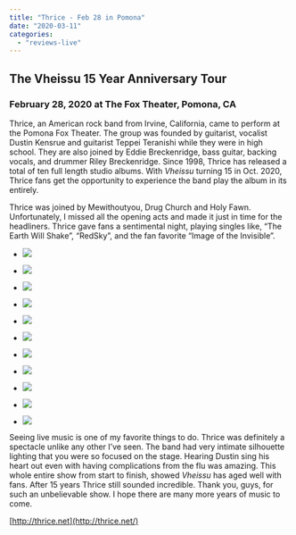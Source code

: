 ```yaml
---
title: "Thrice - Feb 28 in Pomona"
date: "2020-03-11"
categories: 
  - "reviews-live"
---
```


## The Vheissu 15 Year Anniversary Tour

### February 28, 2020 at The Fox Theater, Pomona, CA

Thrice, an American rock band from Irvine, California, came to perform at the Pomona Fox Theater. The group was founded by guitarist, vocalist Dustin Kensrue and guitarist Teppei Teranishi while they were in high school. They are also joined by Eddie Breckenridge, bass guitar, backing vocals, and drummer Riley Breckenridge. Since 1998, Thrice has released a total of ten full length studio albums. With _Vheissu_ turning 15 in Oct. 2020, Thrice fans get the opportunity to experience the band play the album in its entirely.

Thrice was joined by Mewithoutyou, Drug Church and Holy Fawn. Unfortunately, I missed all the opening acts and made it just in time for the headliners. Thrice gave fans a sentimental night, playing singles like, “The Earth Will Shake”, “RedSky”, and the fan favorite “Image of the Invisible”.

- ![](https://www.hellbound.ca/wp-content/uploads/2020/03/Thrice-1.jpeg)
    
- ![](https://www.hellbound.ca/wp-content/uploads/2020/03/Thrice-2.jpeg)
    
- ![](https://www.hellbound.ca/wp-content/uploads/2020/03/Thrice-3.jpeg)
    
- ![](https://www.hellbound.ca/wp-content/uploads/2020/03/Thrice-6-1.jpeg)
    
- ![](https://www.hellbound.ca/wp-content/uploads/2020/03/Thrice-5-1.jpeg)
    
- ![](https://www.hellbound.ca/wp-content/uploads/2020/03/Thrice-4-1.jpeg)
    
- ![](https://www.hellbound.ca/wp-content/uploads/2020/03/Thrice-3-1.jpeg)
    
- ![](https://www.hellbound.ca/wp-content/uploads/2020/03/Thrice-2-1.jpeg)
    
- ![](https://www.hellbound.ca/wp-content/uploads/2020/03/Thrice-1-1.jpeg)
    

- ![](https://www.hellbound.ca/wp-content/uploads/2020/03/Thrice-4.jpeg)
    
- ![](https://www.hellbound.ca/wp-content/uploads/2020/03/Thrice-6.jpeg)
    

Seeing live music is one of my favorite things to do. Thrice was definitely a spectacle unlike any other I’ve seen. The band had very intimate silhouette lighting that you were so focused on the stage. Hearing Dustin sing his heart out even with having complications from the flu was amazing. This whole entire show from start to finish, showed _Vheissu_ has aged well with fans. After 15 years Thrice still sounded incredible. Thank you, guys, for such an unbelievable show. I hope there are many more years of music to come.

[http://thrice.net](http://thrice.net/)
